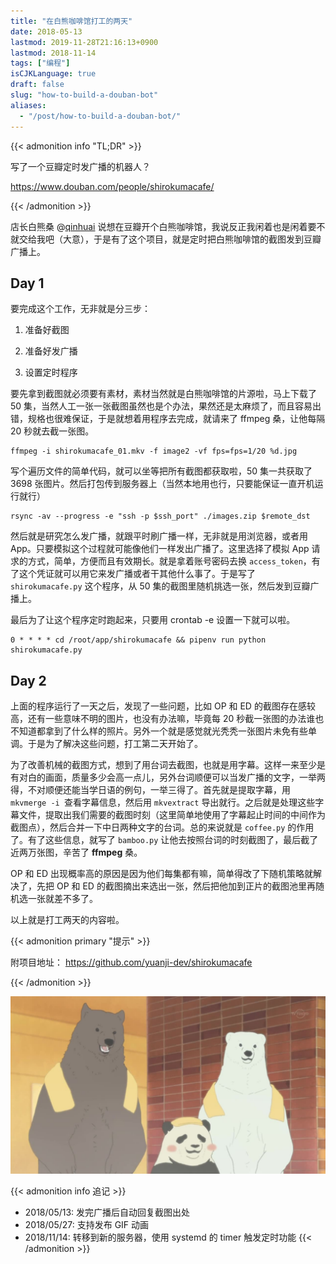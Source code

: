```yaml
---
title: "在白熊咖啡馆打工的两天"
date: 2018-05-13
lastmod: 2019-11-28T21:16:13+0900
lastmod: 2018-11-14
tags: ["编程"]
isCJKLanguage: true
draft: false
slug: "how-to-build-a-douban-bot"
aliases:
  - "/post/how-to-build-a-douban-bot/"
---
```


{{< admonition info "TL;DR" >}}

写了一个豆瓣定时发广播的机器人？

https://www.douban.com/people/shirokumacafe/

{{< /admonition >}}

店长白熊桑 @[qinhuai](https://www.douban.com/people/qinhuai/) 说想在豆瓣开个白熊咖啡馆，我说反正我闲着也是闲着要不就交给我吧（大意），于是有了这个项目，就是定时把白熊咖啡馆的截图发到豆瓣广播上。

<!--more-->

## Day 1
要完成这个工作，无非就是分三步：

1. 准备好截图

2. 准备好发广播
3. 设置定时程序

要先拿到截图就必须要有素材，素材当然就是白熊咖啡馆的片源啦，马上下载了 50 集，当然人工一张一张截图虽然也是个办法，果然还是太麻烦了，而且容易出错，规格也很难保证，于是就想着用程序去完成，就请来了 ffmpeg 桑，让他每隔 20 秒就去截一张图。

```shell
ffmpeg -i shirokumacafe_01.mkv -f image2 -vf fps=fps=1/20 %d.jpg
```

写个遍历文件的简单代码，就可以坐等把所有截图都获取啦，50 集一共获取了 3698 张图片。然后打包传到服务器上（当然本地用也行，只要能保证一直开机运行就行）

```shell
rsync -av --progress -e "ssh -p $ssh_port" ./images.zip $remote_dst
```

然后就是研究怎么发广播，就跟平时刷广播一样，无非就是用浏览器，或者用 App。只要模拟这个过程就可能像他们一样发出广播了。这里选择了模拟 App 请求的方式，简单，方便而且有效期长。就是拿着账号密码去换 `access_token`，有了这个凭证就可以用它来发广播或者干其他什么事了。于是写了 `shirokumacafe.py` 这个程序，从 50 集的截图里随机挑选一张，然后发到豆瓣广播上。

最后为了让这个程序定时跑起来，只要用 crontab -e 设置一下就可以啦。

```shell
0 * * * * cd /root/app/shirokumacafe && pipenv run python shirokumacafe.py
```

## Day 2
上面的程序运行了一天之后，发现了一些问题，比如 OP 和 ED 的截图存在感较高，还有一些意味不明的图片，也没有办法嘛，毕竟每 20 秒截一张图的办法谁也不知道都拿到了什么样的照片。另外一个就是感觉就光秃秃一张图片未免有些单调。于是为了解决这些问题，打工第二天开始了。

为了改善机械的截图方式，想到了用台词去截图，也就是用字幕。这样一来至少是有对白的画面，质量多少会高一点儿，另外台词顺便可以当发广播的文字，一举两得，不对顺便还能当学日语的例句，一举三得了。首先就是提取字幕，用 `mkvmerge -i `查看字幕信息，然后用 `mkvextract` 导出就行。之后就是处理这些字幕文件，提取出我们需要的截图时刻（这里简单地使用了字幕起止时间的中间作为截图点），然后合并一下中日两种文字的台词。总的来说就是 `coffee.py` 的作用了。有了这些信息，就写了 `bamboo.py` 让他去按照台词的时刻截图了，最后截了近两万张图，辛苦了 **ffmpeg** 桑。

OP 和 ED 出现概率高的原因是因为他们每集都有嘛，简单得改了下随机策略就解决了，先把 OP 和 ED 的截图摘出来选出一张，然后把他加到正片的截图池里再随机选一张就差不多了。

以上就是打工两天的内容啦。



{{< admonition primary "提示" >}}

附项目地址： https://github.com/yuanji-dev/shirokumacafe

{{< /admonition >}}

![咱们裸熊](bears.jpg)

{{< admonition info 追记 >}}
- 2018/05/13: 发完广播后自动回复截图出处
- 2018/05/27: 支持发布 GIF 动画
- 2018/11/14: 转移到新的服务器，使用 systemd 的 timer 触发定时功能
{{< /admonition >}}
